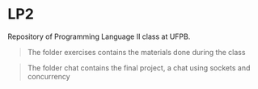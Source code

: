 # LP2
Repository of Programming Language II class at UFPB.

> The folder exercises contains the materials done during the class

> The folder chat contains the final project, a chat using sockets and concurrency
